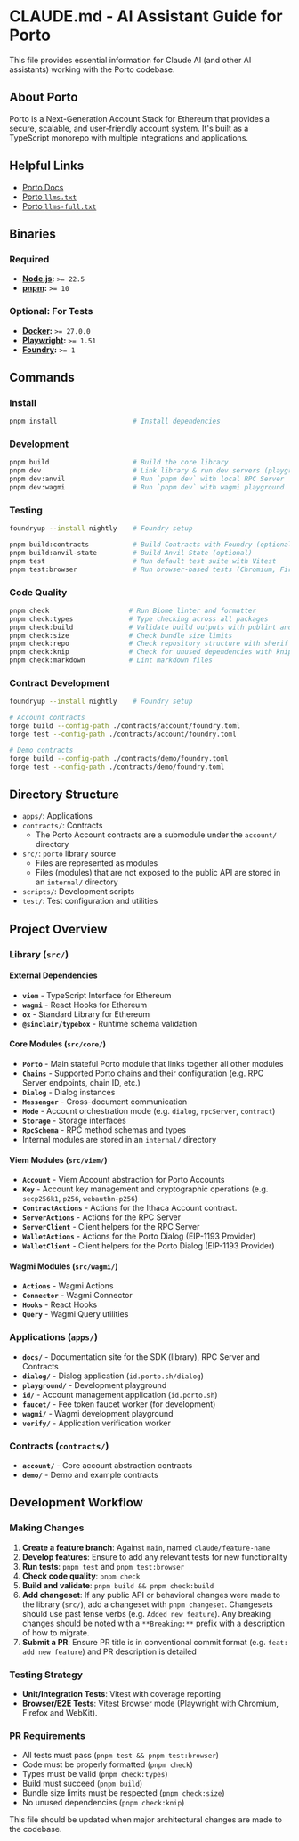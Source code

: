 # CLAUDE.md - AI Assistant Guide for Porto

This file provides essential information for Claude AI (and other AI assistants) working with the Porto codebase.

## About Porto

Porto is a Next-Generation Account Stack for Ethereum that provides a secure, scalable, and user-friendly account system. It's built as a TypeScript monorepo with multiple integrations and applications.

## Helpful Links

- [Porto Docs](https://porto.sh)
- [Porto `llms.txt`](https://porto.sh/llms.txt)
- [Porto `llms-full.txt`](https://porto.sh/llms-full.txt)

## Binaries

### Required

- **[Node.js](https://nodejs.org/en/download/):** `>= 22.5`
- **[pnpm](https://pnpm.io/installation):** `>= 10`

### Optional: For Tests

- **[Docker](https://docs.docker.com/get-docker):** `>= 27.0.0`
- **[Playwright](https://playwright.dev/docs/intro#installing-playwright):** `>= 1.51`
- **[Foundry](https://getfoundry.sh/introduction/installation):** `>= 1`

## Commands

### Install

```bash
pnpm install                   # Install dependencies
```

### Development

```bash
pnpm build                     # Build the core library
pnpm dev                       # Link library & run dev servers (playground, dialog, id)
pnpm dev:anvil                 # Run `pnpm dev` with local RPC Server
pnpm dev:wagmi                 # Run `pnpm dev` with wagmi playground
```

### Testing

```bash
foundryup --install nightly    # Foundry setup

pnpm build:contracts           # Build Contracts with Foundry (optional)
pnpm build:anvil-state         # Build Anvil State (optional)
pnpm test                      # Run default test suite with Vitest
pnpm test:browser              # Run browser-based tests (Chromium, Firefox)
```

### Code Quality

```bash
pnpm check                    # Run Biome linter and formatter
pnpm check:types              # Type checking across all packages
pnpm check:build              # Validate build outputs with publint and attw
pnpm check:size               # Check bundle size limits
pnpm check:repo               # Check repository structure with sherif
pnpm check:knip               # Check for unused dependencies with knip
pnpm check:markdown           # Lint markdown files
```

### Contract Development

```bash
foundryup --install nightly    # Foundry setup

# Account contracts
forge build --config-path ./contracts/account/foundry.toml
forge test --config-path ./contracts/account/foundry.toml

# Demo contracts  
forge build --config-path ./contracts/demo/foundry.toml
forge test --config-path ./contracts/demo/foundry.toml
```

## Directory Structure

- `apps/`: Applications
- `contracts/`: Contracts
  - The Porto Account contracts are a submodule under the `account/` directory
- `src/`: `porto` library source
  - Files are represented as modules
  - Files (modules) that are not exposed to the public API are stored in an `internal/` directory
- `scripts/`: Development scripts
- `test/`: Test configuration and utilities

## Project Overview

### Library (`src/`)

#### External Dependencies

- **`viem`** - TypeScript Interface for Ethereum
- **`wagmi`** - React Hooks for Ethereum
- **`ox`** - Standard Library for Ethereum
- **`@sinclair/typebox`** - Runtime schema validation

#### Core Modules (`src/core/`)

- **`Porto`** - Main stateful Porto module that links together all other modules
- **`Chains`** - Supported Porto chains and their configuration (e.g. RPC Server endpoints, chain ID, etc.)
- **`Dialog`** - Dialog instances
- **`Messenger`** - Cross-document communication
- **`Mode`** - Account orchestration mode (e.g. `dialog`, `rpcServer`, `contract`)
- **`Storage`** - Storage interfaces
- **`RpcSchema`** - RPC method schemas and types
- Internal modules are stored in an `internal/` directory

#### Viem Modules (`src/viem/`)

- **`Account`** - Viem Account abstraction for Porto Accounts
- **`Key`** - Account key management and cryptographic operations (e.g. `secp256k1`, `p256`, `webauthn-p256`)
- **`ContractActions`** - Actions for the Ithaca Account contract.
- **`ServerActions`** - Actions for the RPC Server
- **`ServerClient`** - Client helpers for the RPC Server
- **`WalletActions`** - Actions for the Porto Dialog (EIP-1193 Provider)
- **`WalletClient`** - Client helpers for the Porto Dialog (EIP-1193 Provider)

#### Wagmi Modules (`src/wagmi/`)

- **`Actions`** - Wagmi Actions 
- **`Connector`** - Wagmi Connector
- **`Hooks`** - React Hooks 
- **`Query`** - Wagmi Query utilities

### Applications (`apps/`)

- **`docs/`** - Documentation site for the SDK (library), RPC Server and Contracts
- **`dialog/`** - Dialog application (`id.porto.sh/dialog`)
- **`playground/`** - Development playground
- **`id/`** - Account management application (`id.porto.sh`)
- **`faucet/`** - Fee token faucet worker (for development)
- **`wagmi/`** - Wagmi development playground
- **`verify/`** - Application verification worker

### Contracts (`contracts/`)

- **`account/`** - Core account abstraction contracts
- **`demo/`** - Demo and example contracts

## Development Workflow

### Making Changes

1. **Create a feature branch**: Against `main`, named `claude/feature-name`
2. **Develop features**: Ensure to add any relevant tests for new functionality
3. **Run tests**: `pnpm test` and `pnpm test:browser` 
4. **Check code quality**: `pnpm check`
5. **Build and validate**: `pnpm build && pnpm check:build`
6. **Add changeset**: If any public API or behavioral changes were made to the library (`src/`), add a changeset with `pnpm changeset`. Changesets should use past tense verbs (e.g. `Added new feature`). Any breaking changes should be noted with a `**Breaking:**` prefix with a description of how to migrate.
7. **Submit a PR**: Ensure PR title is in conventional commit format (e.g. `feat: add new feature`) and PR description is detailed

### Testing Strategy

- **Unit/Integration Tests**: Vitest with coverage reporting
- **Browser/E2E Tests**: Vitest Browser mode (Playwright with Chromium, Firefox and WebKit).

### PR Requirements

- All tests must pass (`pnpm test && pnpm test:browser`)
- Code must be properly formatted (`pnpm check`)
- Types must be valid (`pnpm check:types`)
- Build must succeed (`pnpm build`)
- Bundle size limits must be respected (`pnpm check:size`)
- No unused dependencies (`pnpm check:knip`)

This file should be updated when major architectural changes are made to the codebase. 